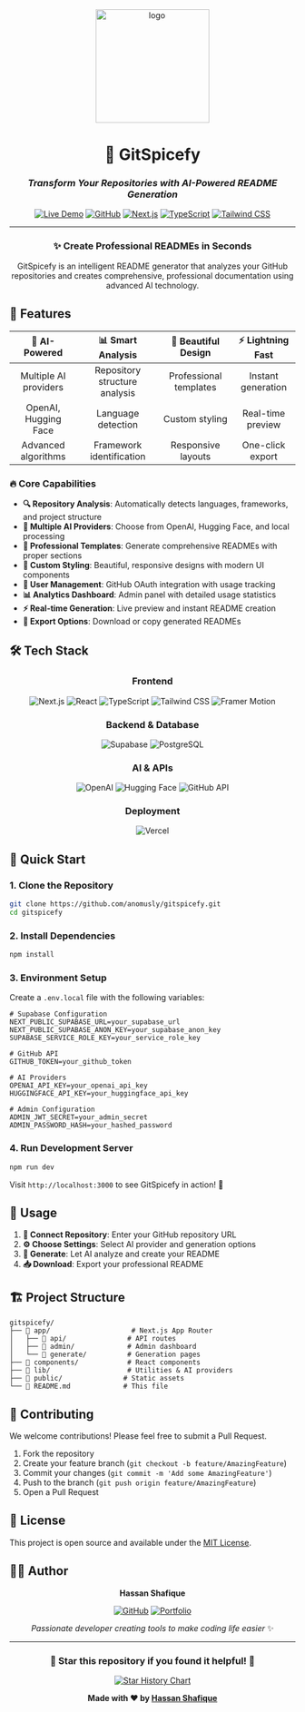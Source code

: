 <div align="center">
  <img src="https://github.com/user-attachments/assets/f987e9c7-51d6-4356-924a-6167840d887f" alt="logo" width="200"/>
  <h1>🚀 GitSpicefy</h1>

### *Transform Your Repositories with AI-Powered README Generation*

[![Live Demo](https://img.shields.io/badge/🌐_Live_Demo-Visit_GitSpicefy-blue?style=for-the-badge)](https://gitspicefy-a0w3y42xl-hassans-projects-d32dd452.vercel.app)
[![GitHub](https://img.shields.io/badge/GitHub-Repository-black?style=for-the-badge&logo=github)](https://github.com/anomusly/gitspicefy)
[![Next.js](https://img.shields.io/badge/Next.js-14.2.3-black?style=for-the-badge&logo=next.js)](https://nextjs.org/)
[![TypeScript](https://img.shields.io/badge/TypeScript-5.0-blue?style=for-the-badge&logo=typescript)](https://www.typescriptlang.org/)
[![Tailwind CSS](https://img.shields.io/badge/Tailwind_CSS-3.4.1-38B2AC?style=for-the-badge&logo=tailwind-css)](https://tailwindcss.com/)

---

### ✨ **Create Professional READMEs in Seconds**

GitSpicefy is an intelligent README generator that analyzes your GitHub repositories and creates comprehensive, professional documentation using advanced AI technology.

</div>

## 🎯 **Features**

<div align="center">

| 🤖 **AI-Powered** | 📊 **Smart Analysis** | 🎨 **Beautiful Design** | ⚡ **Lightning Fast** |
|:---:|:---:|:---:|:---:|
| Multiple AI providers | Repository structure analysis | Professional templates | Instant generation |
| OpenAI, Hugging Face | Language detection | Custom styling | Real-time preview |
| Advanced algorithms | Framework identification | Responsive layouts | One-click export |

</div>

### 🔥 **Core Capabilities**

- **🔍 Repository Analysis**: Automatically detects languages, frameworks, and project structure
- **🤖 Multiple AI Providers**: Choose from OpenAI, Hugging Face, and local processing
- **📝 Professional Templates**: Generate comprehensive READMEs with proper sections
- **🎨 Custom Styling**: Beautiful, responsive designs with modern UI components
- **👤 User Management**: GitHub OAuth integration with usage tracking
- **📊 Analytics Dashboard**: Admin panel with detailed usage statistics
- **⚡ Real-time Generation**: Live preview and instant README creation
- **💾 Export Options**: Download or copy generated READMEs

## 🛠️ **Tech Stack**

<div align="center">

### **Frontend**
![Next.js](https://img.shields.io/badge/Next.js-000000?style=flat-square&logo=next.js&logoColor=white)
![React](https://img.shields.io/badge/React-20232A?style=flat-square&logo=react&logoColor=61DAFB)
![TypeScript](https://img.shields.io/badge/TypeScript-007ACC?style=flat-square&logo=typescript&logoColor=white)
![Tailwind CSS](https://img.shields.io/badge/Tailwind_CSS-38B2AC?style=flat-square&logo=tailwind-css&logoColor=white)
![Framer Motion](https://img.shields.io/badge/Framer_Motion-black?style=flat-square&logo=framer&logoColor=blue)

### **Backend & Database**
![Supabase](https://img.shields.io/badge/Supabase-3ECF8E?style=flat-square&logo=supabase&logoColor=white)
![PostgreSQL](https://img.shields.io/badge/PostgreSQL-316192?style=flat-square&logo=postgresql&logoColor=white)

### **AI & APIs**
![OpenAI](https://img.shields.io/badge/OpenAI-412991?style=flat-square&logo=openai&logoColor=white)
![Hugging Face](https://img.shields.io/badge/🤗_Hugging_Face-FFD21E?style=flat-square&logoColor=black)
![GitHub API](https://img.shields.io/badge/GitHub_API-181717?style=flat-square&logo=github&logoColor=white)

### **Deployment**
![Vercel](https://img.shields.io/badge/Vercel-000000?style=flat-square&logo=vercel&logoColor=white)

</div>

## 🚀 **Quick Start**

### **1. Clone the Repository**
```bash
git clone https://github.com/anomusly/gitspicefy.git
cd gitspicefy
```

### **2. Install Dependencies**
```bash
npm install
```

### **3. Environment Setup**
Create a `.env.local` file with the following variables:
```env
# Supabase Configuration
NEXT_PUBLIC_SUPABASE_URL=your_supabase_url
NEXT_PUBLIC_SUPABASE_ANON_KEY=your_supabase_anon_key
SUPABASE_SERVICE_ROLE_KEY=your_service_role_key

# GitHub API
GITHUB_TOKEN=your_github_token

# AI Providers
OPENAI_API_KEY=your_openai_api_key
HUGGINGFACE_API_KEY=your_huggingface_api_key

# Admin Configuration
ADMIN_JWT_SECRET=your_admin_secret
ADMIN_PASSWORD_HASH=your_hashed_password
```

### **4. Run Development Server**
```bash
npm run dev
```

Visit `http://localhost:3000` to see GitSpicefy in action! 🎉

## 📖 **Usage**

1. **🔗 Connect Repository**: Enter your GitHub repository URL
2. **⚙️ Choose Settings**: Select AI provider and generation options
3. **🤖 Generate**: Let AI analyze and create your README
4. **📥 Download**: Export your professional README

## 🏗️ **Project Structure**

```
gitspicefy/
├── 📁 app/                    # Next.js App Router
│   ├── 📁 api/               # API routes
│   ├── 📁 admin/             # Admin dashboard
│   └── 📁 generate/          # Generation pages
├── 📁 components/            # React components
├── 📁 lib/                   # Utilities & AI providers
├── 📁 public/               # Static assets
└── 📄 README.md             # This file
```

## 🤝 **Contributing**

We welcome contributions! Please feel free to submit a Pull Request.

1. Fork the repository
2. Create your feature branch (`git checkout -b feature/AmazingFeature`)
3. Commit your changes (`git commit -m 'Add some AmazingFeature'`)
4. Push to the branch (`git push origin feature/AmazingFeature`)
5. Open a Pull Request

## 📄 **License**

This project is open source and available under the [MIT License](LICENSE).

## 👨‍💻 **Author**

<div align="center">

**Hassan Shafique**

[![GitHub](https://img.shields.io/badge/GitHub-anomusly-black?style=for-the-badge&logo=github)](https://github.com/anomusly)
[![Portfolio](https://img.shields.io/badge/Portfolio-Visit-blue?style=for-the-badge&logo=web)](https://anomusly.vercel.app)

*Passionate developer creating tools to make coding life easier* ✨

</div>

---

<div align="center">

### 🌟 **Star this repository if you found it helpful!** 🌟

[![Star History Chart](https://api.star-history.com/svg?repos=anomusly/gitspicefy&type=Date)](https://star-history.com/#anomusly/gitspicefy&Date)

**Made with ❤️ by [Hassan Shafique](https://github.com/anomusly)**

</div>
